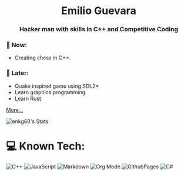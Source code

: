 <h1 align="center">Emilio Guevara</h1>
<h3 align="center">Hacker man with skills in C++ and Competitive Coding</h3>


### 💬 Now:
* Creating chess in C++.

### 💭 Later:
* Quake inspired game using SDL2*
* Learn graphics programming
* Learn Rust

[More...](./todo.md)

![enkg60's Stats](https://github-readme-stats.vercel.app/api?username=enkg60&theme=solarized-light&show_icons=true&hide_border=false&count_private=false)

# 💻 Known Tech:
![C++](https://img.shields.io/badge/c++-%2300599C.svg?style=for-the-badge&logo=c%2B%2B&logoColor=white) ![JavaScript](https://img.shields.io/badge/javascript-%23323330.svg?style=for-the-badge&logo=javascript&logoColor=%23F7DF1E) ![Markdown](https://img.shields.io/badge/markdown-%23000000.svg?style=for-the-badge&logo=markdown&logoColor=white) ![Org Mode](https://img.shields.io/badge/orgmode-%2377AA99.svg?style=for-the-badge&logo=org&logoColor=white) ![GithubPages](https://img.shields.io/badge/github%20pages-121013?style=for-the-badge&logo=github&logoColor=white) ![C#](https://img.shields.io/badge/c%23-%23239120.svg?style=for-the-badge&logo=csharp&logoColor=white)

<!-- ![](https://github-readme-stats.vercel.app/api?username=enkg60&theme=onedark&hide_border=true&include_all_commits=false&count_private=false)<br/> -->

<!-- Proudly created with GPRM ( https://gprm.itsvg.in ) -->

<!--
# 💬 Now:
- Creating chess in C++.

# 💭 Later:
- Quake inspired game using SDL2
- Learn graphics programming

# 💤 Previously:
**enkg60/enkg60** is a ✨ _special_ ✨ repository because its `README.md` (this file) appears on your GitHub profile.

Here are some ideas to get you started:

- 🔭 I’m currently working on ...
- 🌱 I’m currently learning ...
- 👯 I’m looking to collaborate on ...
- 🤔 I’m looking for help with ...
- 💬 Ask me about ...
- 📫 How to reach me: ...
- 😄 Pronouns: ...
- ⚡ Fun fact: ...
-->
